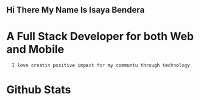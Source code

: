 ## Hi There My Name Is Isaya Bendera 

#      A Full Stack Developer for both Web and Mobile
      I love creatin positive impact for my communtu through technology
#  Github Stats
